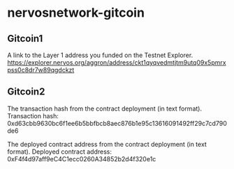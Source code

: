 # nervosnetwork-gitcoin

## Gitcoin1

A link to the Layer 1 address you funded on the Testnet Explorer.
https://explorer.nervos.org/aggron/address/ckt1qyqvedmtjtm9utq09x5pmrxpss0c8dr7w89qgdckzt

## Gitcoin2

The transaction hash from the contract deployment (in text format).
Transaction hash: 0xd63cbb9630bc6f1ee6b5bbfbcb8aec876b1e95c13616091492ff29c7cd790de6

The deployed contract address from the contract deployment (in text format).
Deployed contract address: 0xF4f4d97aff9eC4C1ecc0260A34852b2d4f320e1c